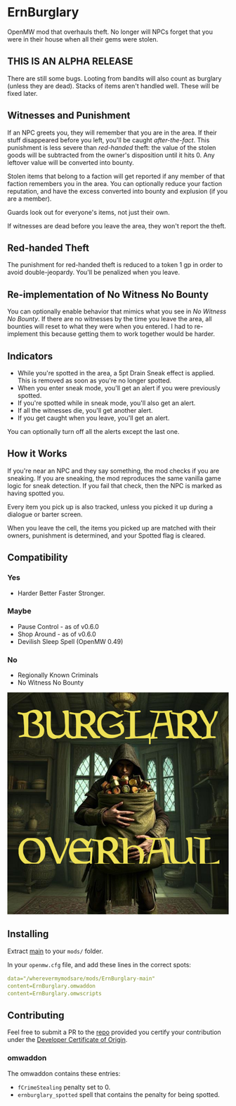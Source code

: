 # ErnBurglary
OpenMW mod that overhauls theft. No longer will NPCs forget that you were in their house when all their gems were stolen.


## THIS IS AN ALPHA RELEASE
There are still some bugs. Looting from bandits will also count as burglary (unless they are dead). Stacks of items aren't handled well. These will be fixed later.

## Witnesses and Punishment
If an NPC greets you, they will remember that you are in the area. If their stuff disappeared before you left, you'll be caught *after-the-fact*. This punishment is less severe than *red-handed* theft: the value of the stolen goods will be subtracted from the owner's disposition until it hits 0. Any leftover value will be converted into bounty.

Stolen items that belong to a faction will get reported if any member of that faction remembers you in the area. You can optionally reduce your faction reputation, and have the excess converted into bounty and explusion (if you are a member).

Guards look out for everyone's items, not just their own.

If witnesses are dead before you leave the area, they won't report the theft.

## Red-handed Theft
The punishment for red-handed theft is reduced to a token 1 gp in order to avoid double-jeopardy. You'll be penalized when you leave.

## Re-implementation of No Witness No Bounty
You can optionally enable behavior that mimics what you see in *No Witness No Bounty*. If there are no witnesses by the time you leave the area, all bounties will reset to what they were when you entered. I had to re-implement this because getting them to work together would be harder.

## Indicators
- While you're spotted in the area, a 5pt Drain Sneak effect is applied. This is removed as soon as you're no longer spotted.
- When you enter sneak mode, you'll get an alert if you were previously spotted.
- If you're spotted while in sneak mode, you'll also get an alert.
- If all the witnesses die, you'll get another alert.
- If you get caught when you leave, you'll get an alert.

You can optionally turn off all the alerts except the last one.

## How it Works
If you're near an NPC and they say something, the mod checks if you are sneaking. If you are sneaking, the mod reproduces the same vanilla game logic for sneak detection. If you fail that check, then the NPC is marked as having spotted you.

Every item you pick up is also tracked, unless you picked it up during a dialogue or barter screen.

When you leave the cell, the items you picked up are matched with their owners, punishment is determined, and your Spotted flag is cleared.

## Compatibility

### Yes
- Harder Better Faster Stronger.

### Maybe
- Pause Control - as of v0.6.0
- Shop Around - as of v0.6.0
- Devilish Sleep Spell (OpenMW 0.49)

### No
- Regionally Known Criminals
- No Witness No Bounty

![a thief with a big bag, created with AI](title_image.jpg)

## Installing
Extract [main](https://github.com/erinpentecost/ErnBurglary/archive/refs/heads/main.zip) to your `mods/` folder.


In your `openmw.cfg` file, and add these lines in the correct spots:

```yaml
data="/wherevermymodsare/mods/ErnBurglary-main"
content=ErnBurglary.omwaddon
content=ErnBurglary.omwscripts
```

## Contributing

Feel free to submit a PR to the [repo](https://github.com/erinpentecost/ErnBurglary) provided you certify your contribution under the [Developer Certificate of Origin](https://developercertificate.org/).

### omwaddon
The omwaddon contains these entries:
* `fCrimeStealing` penalty set to 0.
* `ernburglary_spotted` spell that contains the penalty for being spotted.

